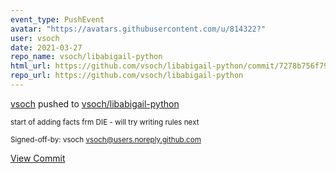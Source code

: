 ```yaml
---
event_type: PushEvent
avatar: "https://avatars.githubusercontent.com/u/814322?"
user: vsoch
date: 2021-03-27
repo_name: vsoch/libabigail-python
html_url: https://github.com/vsoch/libabigail-python/commit/7278b756f79bd236c3b37d0ff52530b606e0392d
repo_url: https://github.com/vsoch/libabigail-python
---
```


<a href='https://github.com/vsoch' target='_blank'>vsoch</a> pushed to <a href='https://github.com/vsoch/libabigail-python' target='_blank'>vsoch/libabigail-python</a>

<small>start of adding facts frm DIE - will try writing rules next

Signed-off-by: vsoch <vsoch@users.noreply.github.com></small>

<a href='https://github.com/vsoch/libabigail-python/commit/7278b756f79bd236c3b37d0ff52530b606e0392d' target='_blank'>View Commit</a>